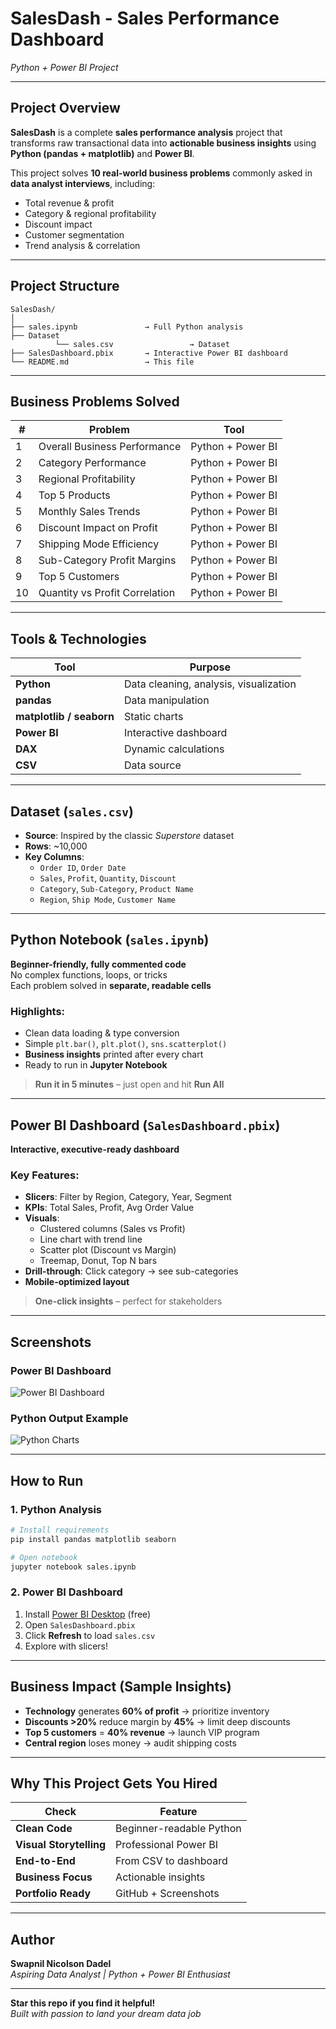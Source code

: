 # **SalesDash - Sales Performance Dashboard**
*Python + Power BI Project*

---

## Project Overview

**SalesDash** is a complete **sales performance analysis** project that transforms raw transactional data into **actionable business insights** using **Python (pandas + matplotlib)** and **Power BI**.

This project solves **10 real-world business problems** commonly asked in **data analyst interviews**, including:
- Total revenue & profit
- Category & regional profitability
- Discount impact
- Customer segmentation
- Trend analysis & correlation

---

## Project Structure

```
SalesDash/
│
├── sales.ipynb               → Full Python analysis
├── Dataset
          └── sales.csv                 → Dataset
├── SalesDashboard.pbix       → Interactive Power BI dashboard
└── README.md                 → This file
```

---

## Business Problems Solved

| # | Problem | Tool |
|---|-------|------|
| 1 | Overall Business Performance | Python + Power BI |
| 2 | Category Performance | Python + Power BI |
| 3 | Regional Profitability | Python + Power BI |
| 4 | Top 5 Products | Python + Power BI |
| 5 | Monthly Sales Trends | Python + Power BI |
| 6 | Discount Impact on Profit | Python + Power BI |
| 7 | Shipping Mode Efficiency | Python + Power BI |
| 8 | Sub-Category Profit Margins | Python + Power BI |
| 9 | Top 5 Customers | Python + Power BI |
| 10| Quantity vs Profit Correlation | Python + Power BI |

---

## Tools & Technologies

| Tool | Purpose |
|------|--------|
| **Python** | Data cleaning, analysis, visualization |
| **pandas** | Data manipulation |
| **matplotlib / seaborn** | Static charts |
| **Power BI** | Interactive dashboard |
| **DAX** | Dynamic calculations |
| **CSV** | Data source |

---

## Dataset (`sales.csv`)

- **Source**: Inspired by the classic *Superstore* dataset
- **Rows**: ~10,000
- **Key Columns**:
  - `Order ID`, `Order Date`
  - `Sales`, `Profit`, `Quantity`, `Discount`
  - `Category`, `Sub-Category`, `Product Name`
  - `Region`, `Ship Mode`, `Customer Name`

---

## Python Notebook (`sales.ipynb`)

**Beginner-friendly, fully commented code**  
No complex functions, loops, or tricks  
Each problem solved in **separate, readable cells**

### Highlights:
- Clean data loading & type conversion
- Simple `plt.bar()`, `plt.plot()`, `sns.scatterplot()`
- **Business insights** printed after every chart
- Ready to run in **Jupyter Notebook**

> **Run it in 5 minutes** – just open and hit **Run All**

---

## Power BI Dashboard (`SalesDashboard.pbix`)

**Interactive, executive-ready dashboard**

### Key Features:
- **Slicers**: Filter by Region, Category, Year, Segment
- **KPIs**: Total Sales, Profit, Avg Order Value
- **Visuals**:
  - Clustered columns (Sales vs Profit)
  - Line chart with trend line
  - Scatter plot (Discount vs Margin)
  - Treemap, Donut, Top N bars
- **Drill-through**: Click category → see sub-categories
- **Mobile-optimized layout**

> **One-click insights** – perfect for stakeholders

---

## Screenshots

### Power BI Dashboard
![Power BI Dashboard](images/dashboard_preview.png)

### Python Output Example
![Python Charts](images/python_output.png)

---

## How to Run

### 1. **Python Analysis**
```bash
# Install requirements
pip install pandas matplotlib seaborn

# Open notebook
jupyter notebook sales.ipynb
```

### 2. **Power BI Dashboard**
1. Install [Power BI Desktop](https://powerbi.microsoft.com/desktop/) (free)
2. Open `SalesDashboard.pbix`
3. Click **Refresh** to load `sales.csv`
4. Explore with slicers!

---

## Business Impact (Sample Insights)

- **Technology** generates **60% of profit** → prioritize inventory
- **Discounts >20%** reduce margin by **45%** → limit deep discounts
- **Top 5 customers** = **40% revenue** → launch VIP program
- **Central region** loses money → audit shipping costs

---

## Why This Project Gets You Hired

| Check | Feature |
|--------|--------|
| **Clean Code** | Beginner-readable Python |
| **Visual Storytelling** | Professional Power BI |
| **End-to-End** | From CSV to dashboard |
| **Business Focus** | Actionable insights |
| **Portfolio Ready** | GitHub + Screenshots |

---

## Author

**Swapnil Nicolson Dadel**  
*Aspiring Data Analyst | Python + Power BI Enthusiast*

---

**Star this repo if you find it helpful!**  
*Built with passion to land your dream data job*
